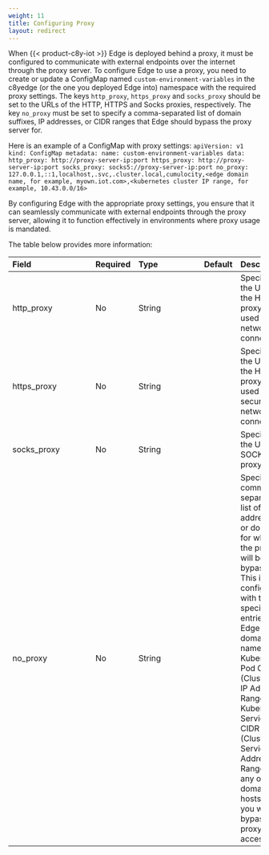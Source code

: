```yaml
---
weight: 11
title: Configuring Proxy
layout: redirect
---
```


When {{< product-c8y-iot >}} Edge is deployed behind a proxy, it must be configured to communicate with external endpoints over the internet through the proxy server.
To configure Edge to use a proxy, you need to create or update a ConfigMap named `custom-environment-variables` in the c8yedge (or the one you deployed Edge into) namespace with the required proxy settings. The keys `http_proxy`, `https_proxy` and `socks_proxy` should be set to the URLs of the HTTP, HTTPS and Socks proxies, respectively. The key `no_proxy` must be set to specify a comma-separated list of domain suffixes, IP addresses, or CIDR ranges that Edge should bypass the proxy server for.

Here is an example of a ConfigMap with proxy settings:
`
apiVersion: v1
kind: ConfigMap
metadata:
  name: custom-environment-variables
data:
  http_proxy: http://proxy-server-ip:port
  https_proxy: http://proxy-server-ip:port
  socks_proxy: socks5://proxy-server-ip:port
  no_proxy: 127.0.0.1,::1,localhost,.svc,.cluster.local,cumulocity,<edge domain name, for example, myown.iot.com>,<kubernetes cluster IP range, for example, 10.43.0.0/16>
`

By configuring Edge with the appropriate proxy settings, you ensure that it can seamlessly communicate with external endpoints through the proxy server, allowing it to function effectively in environments where proxy usage is mandated.

The table below provides more information:

|<div style="width:150px">Field</div>|Required|<div style="width:115px">Type</div>|Default|Description|
|:---|:---|:---|:---|:---|
|http_proxy|No|String||Specifies the URL of the HTTP proxy to be used for network connections.|
|https_proxy|No|String||Specifies the URL of the HTTPS proxy to be used for secure network connections.|
|socks_proxy|No|String||Specifies the URL of a SOCKS proxy.|
|no_proxy|No|String||Specifies a comma-separated list of addresses or domains for which the proxy will be bypassed. This is configured with the specified entries, Edge domain name, Kubernetes Pod CIDR (Cluster Pod IP Address Range), Kubernetes Service CIDR (Cluster Service IP Address Range) and any other domains, hosts or IPs you want to bypass the proxy when accessed.|
